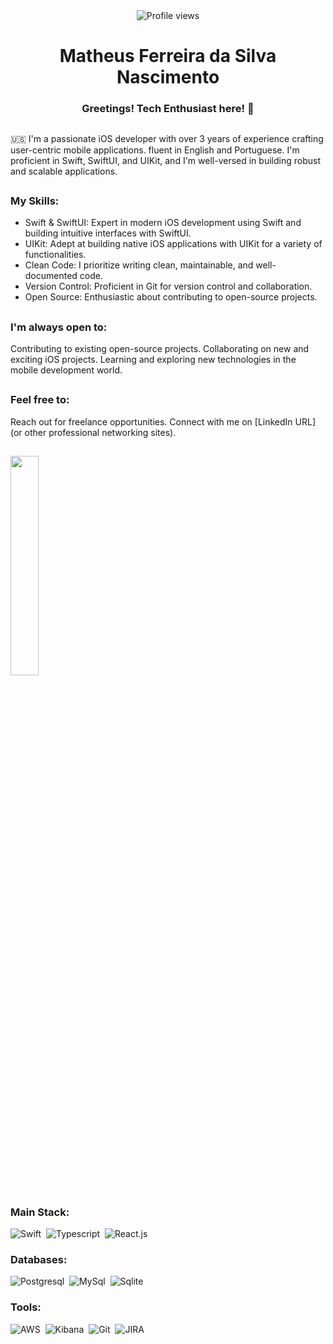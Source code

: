 <div align="center">
  <img src="https://komarev.com/ghpvc/?username=MatheusFerreiraZx&color=green" alt="Profile views">
</div>

<h1 align="center">Matheus Ferreira da Silva Nascimento</h1>

<h3 align="center">Greetings! Tech Enthusiast here! 👋</h3>

##

🇺🇸
I'm a passionate iOS developer with over 3 years of experience crafting user-centric mobile applications. fluent in English and Portuguese. I'm proficient in Swift, SwiftUI, and UIKit, and I'm well-versed in building robust and scalable applications.

##

### My Skills:

- Swift & SwiftUI: Expert in modern iOS development using Swift and building intuitive interfaces with SwiftUI.
- UIKit: Adept at building native iOS applications with UIKit for a variety of functionalities.
- Clean Code: I prioritize writing clean, maintainable, and well-documented code.
- Version Control: Proficient in Git for version control and collaboration.
- Open Source: Enthusiastic about contributing to open-source projects.

##

### I'm always open to:

Contributing to existing open-source projects.
Collaborating on new and exciting iOS projects.
Learning and exploring new technologies in the mobile development world.

##

### Feel free to:

Reach out for freelance opportunities.
Connect with me on [LinkedIn URL] (or other professional networking sites).

## 

<p align="left">
  <a href="https://github.com/anuraghazra/github-readme-stats">
    <img width="30%" align="center" src="https://github-readme-stats-git-main-rafaelalexandrino.vercel.app/api/top-langs/?username=MatheusFerreiraZx&layout=compact&langs_count=6&hide=html,css&theme=dark" />
  </a>
</p>

##

### Main Stack:

![Swift](https://img.shields.io/badge/Swift-E34F26?style=for-the-badge&logo=swift&logoColor=white)&nbsp;
![Typescript](https://img.shields.io/badge/TypeScript-007ACC?style=for-the-badge&logo=typescript&logoColor=white)&nbsp;
![React.js](https://img.shields.io/badge/React-20232A?style=for-the-badge&logo=react&logoColor=61DAFB)&nbsp;

### Databases:

![Postgresql](https://img.shields.io/badge/PostgreSQL-316192?style=for-the-badge&logo=postgresql&logoColor=white)&nbsp;
![MySql](https://img.shields.io/badge/MySQL-00000F?style=for-the-badge&logo=mysql&logoColor=white)&nbsp;
![Sqlite](https://img.shields.io/badge/SQLite-07405E?style=for-the-badge&logo=sqlite&logoColor=white)&nbsp;

### Tools:

![AWS](https://img.shields.io/badge/Amazon_AWS-FF9900?style=for-the-badge&logo=amazonaws&logoColor=white)&nbsp;
![Kibana](https://img.shields.io/badge/Kibana-005571?style=for-the-badge&logo=Kibana&logoColor=white)&nbsp;
![Git](https://img.shields.io/badge/GIT-E44C30?style=for-the-badge&logo=git&logoColor=white)&nbsp;
![JIRA](https://img.shields.io/badge/Jira-0052CC?style=for-the-badge&logo=Jira&logoColor=white)&nbsp;


